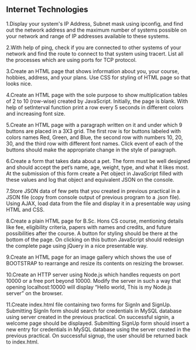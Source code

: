 ## Internet Technologies ##

1.Display your system's IP Address, Subnet mask using ipconfig, and find out the network address and the maximum number of systems possible on your network and range of IP addresses available to these systems.

2.With help of ping, check if you are connected to other systems of your network and find the route to connect to that system using tracert. List all the processes which are using ports for TCP protocol.

3.Create an HTML page that shows information about you, your course, hobbies, address, and your plans. Use CSS for styling of HTML page so that looks nice.

4.Create an HTML page with the sole purpose to show multiplication tables of 2 to 10 (row-wise) created by JavaScript. Initially, the page is blank. With help of setInterval function print a row every 5 seconds in different colors and increasing font size.

5.Create an HTML page with a paragraph written on it and under which 9 buttons are placed in a 3X3 grid. The first row is for buttons labeled with colors names Red, Green, and Blue, the second row with numbers 10, 20, 30, and the third row with different font names. Click event of each of the buttons should make the appropriate change in the style of paragraph.

6.Create a form that takes data about a pet. The form must be well designed and should accept the pet’s name, age, weight, type, and what it likes most. At the submission of this form create a Pet object in JavaScript filled with these values and log that object and equivalent JSON on the console.

7.Store JSON data of few pets that you created in previous practical in a JSON file (copy from console output of previous program to a .json file). Using AJAX, load data from the file and display it in a presentable way using HTML and CSS.

8.Create a plain HTML page for B.Sc. Hons CS course, mentioning details like fee, eligibility criteria, papers with names and credits, and future possibilities after the course. A button for styling should be there at the bottom of the page. On clicking on this button JavaScript should redesign the complete page using jQuery in a nice presentable way.

9.Create an HTML page for an image gallery which shows the use of BOOTSTRAP to rearrange and resize its contents on resizing the browser.

10.Create an HTTP server using Node.js which handles requests on port 10000 or a free port beyond 10000. Modify the server in such a way that opening localhost:10000 will display “Hello world, This is my Node.js server” on the browser.

11.Create index.html file containing two forms for SignIn and SignUp. Submitting SignIn form should search for credentials in MySQL database using server created in the previous practical. On successful signin, a welcome page should be displayed. Submitting SignUp form should insert a new entry for credentials in MySQL database using the server created in the previous practical. On successful signup, the user should be returned back to index.html.